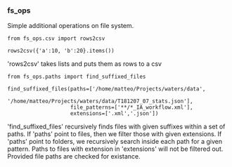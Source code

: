 ### fs_ops

Simple additional operations on file system.


```{python}
from fs_ops.csv import rows2csv

rows2csv({'a':10, 'b':20}.items())
```
'rows2csv' takes lists and puts them as rows to a csv

```{python}
from fs_ops.paths import find_suffixed_files

find_suffixed_files(paths=['/home/matteo/Projects/waters/data',
                           '/home/matteo/Projects/waters/data/T181207_07_stats.json'], 
                    file_patterns=['**/*_IA_workflow.xml'], 
                    extensions=['.xml','.json'])
```
'find_suffixed_files' recursively finds files with given suffixes within a set of paths.
If 'paths' point to files, then we filter those with given extensions.
If 'paths' point to folders, we recursively search inside each path for a given pattern.
Paths to files with extension in 'extensions' will not be filtered out.
Provided file paths are checked for existance.

